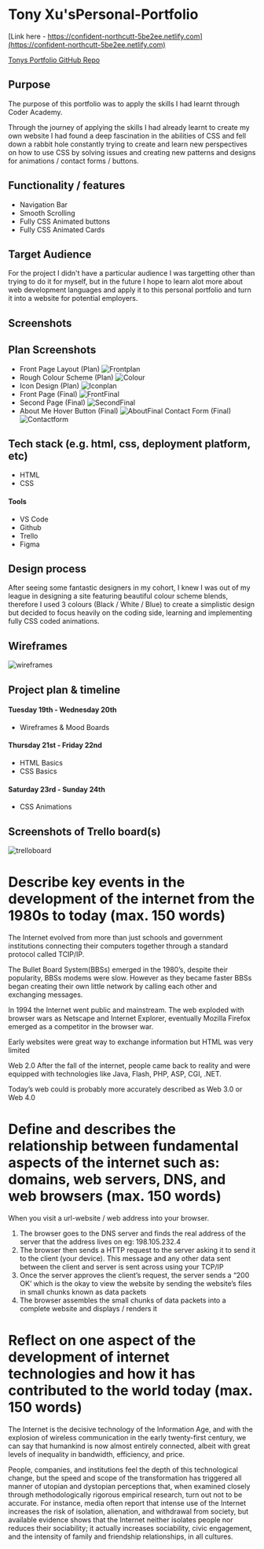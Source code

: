 # Tony Xu'sPersonal-Portfolio

[Link here - https://confident-northcutt-5be2ee.netlify.com](https://confident-northcutt-5be2ee.netlify.com)

[Tonys Portfolio GitHub Repo](https://github.com/DesignTX/Personal-Portfolio)

## Purpose

The purpose of this portfolio was to apply the skills I had learnt through Coder Academy.

Through the journey of applying the skills I had already learnt to create my own website I had found a deep fascination in the abilities of CSS and fell down a rabbit hole constantly trying to create and learn new perspectives on how to use CSS by solving issues and creating new patterns and designs for animations / contact forms / buttons.

## Functionality / features

- Navigation Bar
- Smooth Scrolling
- Fully CSS Animated buttons
- Fully CSS Animated Cards

## Target Audience

For the project I didn't have a particular audience I was targetting other than trying to do it for myself, but in the future I hope to learn alot more about web development languages and apply it to this personal portfolio and turn it into a website for potential employers.

## Screenshots

## Plan Screenshots

- Front Page Layout (Plan)
  ![Frontplan](assets/Front-Page.png)
- Rough Colour Scheme (Plan)
  ![Colour](assets/Colour-Scheme.png)
- Icon Design (Plan)
  ![Iconplan](assets/Icons-Page.png)
- Front Page (Final)
  ![FrontFinal](assets/First-Final.png)
- Second Page (Final)
  ![SecondFinal](assets/Second-Final.png)
- About Me Hover Button (Final)
  ![AboutFinal](assets/About-final.png)
  Contact Form (Final)
  ![Contactform](assets/Contact-Form.png)

## Tech stack (e.g. html, css, deployment platform, etc)

- HTML
- CSS

#### Tools

- VS Code
- Github
- Trello
- Figma

## Design process

After seeing some fantastic designers in my cohort, I knew I was out of my league in designing a site featuring beautiful colour scheme blends, therefore I used 3 colours (Black / White / Blue) to create a simplistic design but decided to focus heavily on the coding side, learning and implementing fully CSS coded animations.

## Wireframes

![wireframes](assets/Wireframes.png)

## Project plan & timeline

#### Tuesday 19th - Wednesday 20th

- Wireframes & Mood Boards

#### Thursday 21st - Friday 22nd

- HTML Basics
- CSS Basics

#### Saturday 23rd - Sunday 24th

- CSS Animations

## Screenshots of Trello board(s)

![trelloboard](assets/Trello.png)

# Describe key events in the development of the internet from the 1980s to today (max. 150 words)

The Internet evolved from more than just schools and government institutions connecting their computers together through a standard protocol called TCIP/IP.

The Bullet Board System(BBSs) emerged in the 1980’s, despite their popularity, BBSs modems were slow. However as they became faster BBSs began creating their own little network by calling each other and exchanging messages.

In 1994 the Internet went public and mainstream. The web exploded with browser wars as Netscape and Internet Explorer, eventually Mozilla Firefox emerged as a competitor in the browser war.

Early websites were great way to exchange information but HTML was very limited

Web 2.0
After the fall of the internet, people came back to reality and were equipped with technologies like Java, Flash, PHP, ASP, CGI, .NET.

Today’s web could is probably more accurately described as Web 3.0 or Web 4.0

# Define and describes the relationship between fundamental aspects of the internet such as: domains, web servers, DNS, and web browsers (max. 150 words)

When you visit a url-website / web address into your browser.

1. The browser goes to the DNS server and finds the real address of the server that the address lives on eg: 198.105.232.4
2. The browser then sends a HTTP request to the server asking it to send it to the client (your device). This message and any other data sent between the client and server is sent across using your TCP/IP
3. Once the server approves the client’s request, the server sends a “200 OK’ which is the okay to view the website by sending the website’s files in small chunks known as data packets
4. The browser assembles the small chunks of data packets into a complete website and displays / renders it

# Reflect on one aspect of the development of internet technologies and how it has contributed to the world today (max. 150 words)

The Internet is the decisive technology of the Information Age, and with the explosion of wireless communication in the early twenty-first century, we can say that humankind is now almost entirely connected, albeit with great levels of inequality in bandwidth, efficiency, and price.

People, companies, and institutions feel the depth of this technological change, but the speed and scope of the transformation has triggered all manner of utopian and dystopian perceptions that, when examined closely through methodologically rigorous empirical research, turn out not to be accurate. For instance, media often report that intense use of the Internet increases the risk of isolation, alienation, and withdrawal from society, but available evidence shows that the Internet neither isolates people nor reduces their sociability; it actually increases sociability, civic engagement, and the intensity of family and friendship relationships, in all cultures.
